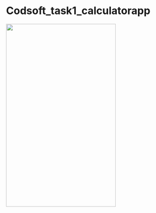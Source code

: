 # Codsoft_task1_calculatorapp
<img src="https://github.com/01Shrk/Codsoft_task1_calculatorapp/assets/118835726/36e46159-0564-4bfa-b4d1-ff4c87f4dd44" width="300" height="500" />
